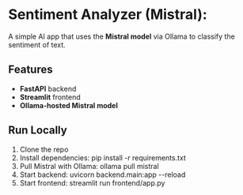 # Sentiment Analyzer (Mistral):
A simple AI app that uses the **Mistral model** via Ollama to classify the sentiment
of text.
## Features
- **FastAPI** backend
- **Streamlit** frontend
- **Ollama-hosted Mistral model**
## Run Locally
1. Clone the repo
2. Install dependencies: pip install -r requirements.txt
3. Pull Mistral with Ollama: ollama pull mistral
4. Start backend: uvicorn backend.main:app --reload
5. Start frontend: streamlit run frontend/app.py
